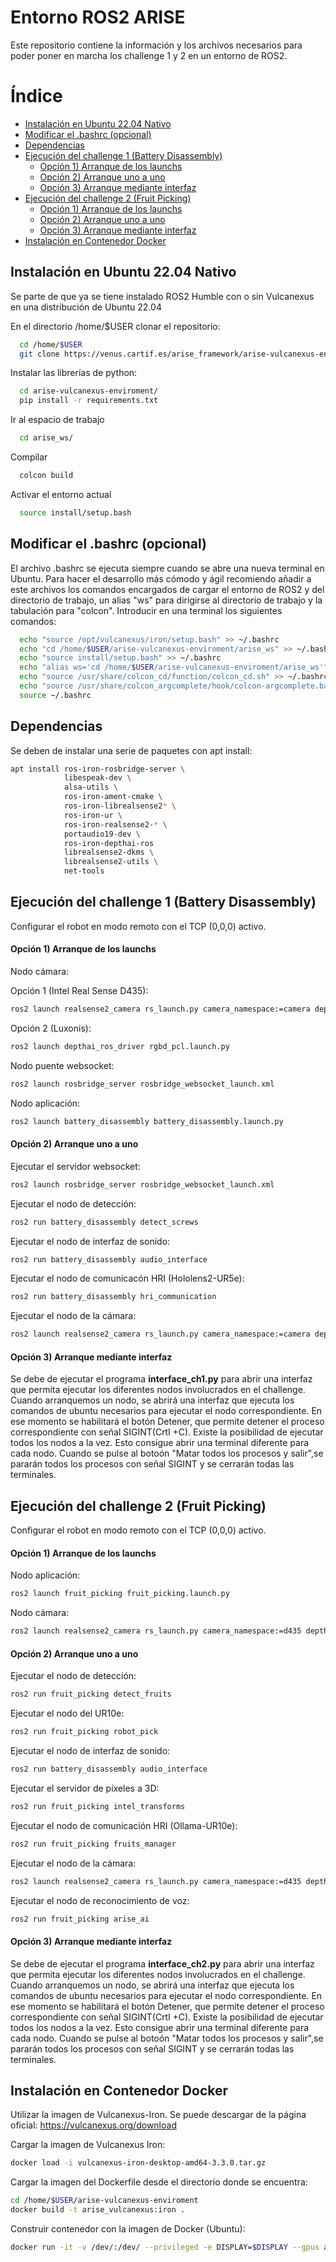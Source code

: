 # Entorno ROS2 ARISE

Este repositorio contiene la información y los archivos necesarios para poder poner en marcha los challenge 1 y 2 en un entorno de ROS2. 

# Índice

- [Instalación en Ubuntu 22.04 Nativo](#instalación-en-ubuntu-2204-nativo)
- [Modificar el .bashrc (opcional)](#modificar-el-bashrc-opcional)
- [Dependencias](#dependencias)
- [Ejecución del challenge 1 (Battery Disassembly)](#ejecución-del-challenge-1-battery-disassembly)
  - [Opción 1) Arranque de los launchs](#opción-1-arranque-de-los-launchs)
  - [Opción 2) Arranque uno a uno](#opción-2-arranque-uno-a-uno)
  - [Opción 3) Arranque mediante interfaz](#opción-3-arranque-mediante-interfaz)
- [Ejecución del challenge 2 (Fruit Picking)](#ejecución-del-challenge-2-fruit-picking)
  - [Opción 1) Arranque de los launchs](#opción-1-arranque-de-los-launchs-1)
  - [Opción 2) Arranque uno a uno](#opción-2-arranque-uno-a-uno-1)
  - [Opción 3) Arranque mediante interfaz](#opción-3-arranque-mediante-interfaz-1)
- [Instalación en Contenedor Docker](#instalación-en-contenedor-docker)

## Instalación en Ubuntu 22.04 Nativo

Se parte de que ya se tiene instalado ROS2 Humble con o sin Vulcanexus en una distribución de Ubuntu 22.04

En el directorio /home/$USER clonar el repositorio:

```bash
  cd /home/$USER
  git clone https://venus.cartif.es/arise_framework/arise-vulcanexus-enviroment
```

Instalar las librerías de python:
```bash
  cd arise-vulcanexus-enviroment/
  pip install -r requirements.txt
```

Ir al espacio de trabajo

```bash
  cd arise_ws/
```

Compilar

```bash
  colcon build
```

Activar el entorno actual

```bash
  source install/setup.bash
```
## Modificar el .bashrc (opcional)
El archivo .bashrc se ejecuta siempre cuando se abre una nueva terminal en Ubuntu. Para hacer el desarrollo más cómodo y ágil recomiendo añadir a este archivos los comandos encargados de cargar el entorno de ROS2 y del directorio de trabajo, un alias "ws" para dirigirse al directorio de trabajo y la tabulación para "colcon". Introducir en una terminal los siguientes comandos:

```bash
  echo "source /opt/vulcanexus/iron/setup.bash" >> ~/.bashrc
  echo "cd /home/$USER/arise-vulcanexus-enviroment/arise_ws" >> ~/.bashrc
  echo "source install/setup.bash" >> ~/.bashrc
  echo "alias ws='cd /home/$USER/arise-vulcanexus-enviroment/arise_ws'" >> ~/.bashrc
  echo "source /usr/share/colcon_cd/function/colcon_cd.sh" >> ~/.bashrc
  echo "source /usr/share/colcon_argcomplete/hook/colcon-argcomplete.bash" >> ~/.bashrc
  source ~/.bashrc
```
## Dependencias
Se deben de instalar una serie de paquetes con apt install:

```bash
apt install ros-iron-rosbridge-server \
            libespeak-dev \
            alsa-utils \
            ros-iron-ament-cmake \
            ros-iron-librealsense2* \
            ros-iron-ur \
            ros-iron-realsense2-* \
            portaudio19-dev \
            ros-iron-depthai-ros
            librealsense2-dkms \
            librealsense2-utils \
            net-tools
```

## Ejecución del challenge 1 (Battery Disassembly)
Configurar el robot en modo remoto con el TCP (0,0,0) activo.

#### Opción 1) Arranque de los launchs

Nodo cámara: 

Opción 1 (Intel Real Sense D435):

```bash
ros2 launch realsense2_camera rs_launch.py camera_namespace:=camera depth_module.profile:=1280x720x30 rgb_camera.profile:=1280x720x30 enable_sync:=true align_depth.enable:=true
```
Opción 2 (Luxonis):

```bash
ros2 launch depthai_ros_driver rgbd_pcl.launch.py
```

Nodo puente websocket:

```bash
ros2 launch rosbridge_server rosbridge_websocket_launch.xml 
```

Nodo aplicación:

```bash
ros2 launch battery_disassembly battery_disassembly.launch.py
```

#### Opción 2) Arranque uno a uno

Ejecutar el servidor websocket:

```bash
ros2 launch rosbridge_server rosbridge_websocket_launch.xml 
```

Ejecutar el nodo de detección:

```bash
ros2 run battery_disassembly detect_screws 
```

Ejecutar el nodo de interfaz de sonido:

```bash
ros2 run battery_disassembly audio_interface 
```

Ejecutar el nodo de comunicacón HRI (Hololens2-UR5e):

```bash
ros2 run battery_disassembly hri_communication 
```

Ejecutar el nodo de la cámara:

```bash
ros2 launch realsense2_camera rs_launch.py camera_namespace:=camera depth_module.profile:=1280x720x30 rgb_camera.profile:=1280x720x30 enable_sync:=true align_depth.enable:=true
```

#### Opción 3) Arranque mediante interfaz
Se debe de ejecutar el programa **interface_ch1.py** para abrir una interfaz que permita ejecutar los diferentes nodos involucrados en el challenge. Cuando arranquemos un nodo, se abrirá una interfaz que ejecuta los comandos de ubuntu necesarios para ejecutar el nodo correspondiente. En ese momento se habilitará el botón Detener, que permite detener el proceso correspondiente con señal SIGINT(Crtl +C). Existe la posibilidad de ejecutar todos los nodos a la vez. Esto consigue abrir una terminal diferente para cada nodo. Cuando se pulse al botoón "Matar todos los procesos y salir",se pararán todos los procesos con señal SIGINT y se cerrarán todas las terminales.


## Ejecución del challenge 2 (Fruit Picking)
Configurar el robot en modo remoto con el TCP (0,0,0) activo.

#### Opción 1) Arranque de los launchs

Nodo aplicación:

```bash
ros2 launch fruit_picking fruit_picking.launch.py
```

Nodo cámara:

```bash
ros2 launch realsense2_camera rs_launch.py camera_namespace:=d435 depth_module.profile:=640x480x30 rgb_camera.profile:=640x480x30 enable_sync:=true align_depth.enable:=true 
```

#### Opción 2) Arranque uno a uno
Ejecutar el nodo de detección:

```bash
ros2 run fruit_picking detect_fruits
```

Ejecutar el nodo del UR10e:

```bash
ros2 run fruit_picking robot_pick 
```

Ejecutar el nodo de interfaz de sonido:

```bash
ros2 run battery_disassembly audio_interface 
```

Ejecutar el servidor de píxeles a 3D:

```bash
ros2 run fruit_picking intel_transforms 
```

Ejecutar el nodo de comunicación HRI (Ollama-UR10e):

```bash
ros2 run fruit_picking fruits_manager 
```

Ejecutar el nodo de la cámara:

```bash
ros2 launch realsense2_camera rs_launch.py camera_namespace:=d435 depth_module.profile:=640x480x30 rgb_camera.profile:=640x480x30 enable_sync:=true align_depth.enable:=true 
```

Ejecutar el nodo de reconocimiento de voz:

```bash
ros2 run fruit_picking arise_ai 
```

#### Opción 3) Arranque mediante interfaz
Se debe de ejecutar el programa **interface_ch2.py** para abrir una interfaz que permita ejecutar los diferentes nodos involucrados en el challenge. Cuando arranquemos un nodo, se abrirá una interfaz que ejecuta los comandos de ubuntu necesarios para ejecutar el nodo correspondiente. En ese momento se habilitará el botón Detener, que permite detener el proceso correspondiente con señal SIGINT(Crtl +C). Existe la posibilidad de ejecutar todos los nodos a la vez. Esto consigue abrir una terminal diferente para cada nodo. Cuando se pulse al botoón "Matar todos los procesos y salir",se pararán todos los procesos con señal SIGINT y se cerrarán todas las terminales.


## Instalación en Contenedor Docker
Utilizar la imagen de Vulcanexus-Iron. Se puede descargar de la página oficial: https://vulcanexus.org/download

Cargar la imagen de Vulcanexus Iron: 

```bash
docker load -i vulcanexus-iron-desktop-amd64-3.3.0.tar.gz
```

Cargar la imagen del Dockerfile desde el directorio donde se encuentra: 

```bash
cd /home/$USER/arise-vulcanexus-enviroment
docker build -t arise_vulcanexus:iron .
```

Construir contenedor con la imagen de Docker (Ubuntu):

```bash
docker run -it -v /dev/:/dev/ --privileged -e DISPLAY=$DISPLAY --gpus all --name arise_challenges --device-cgroup-rule='c 189:* rmw' -p 9090:9090 -p 11311:11311 -v /home/$USER/arise-vulcanexus-enviroment/arise_ws:/home/$USER/arise-vulcanexus-enviroment/arise_ws -v /tmp/.X11-unix:/tmp/.X11-unix arise_vulcanexus:iron
```
